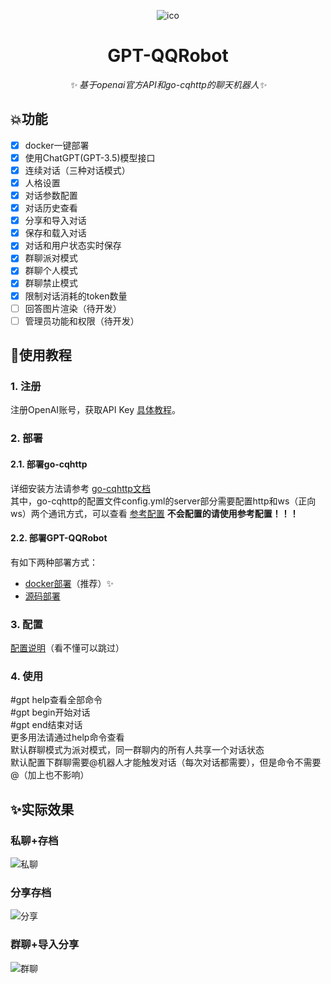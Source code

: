 <div align="center">

![ico](./docs/images/logo.png)
</div>

<div align="center">

# GPT-QQRobot 
_✨ 基于openai官方API和go-cqhttp的聊天机器人✨_
</div>

## 💥功能  
- [x] docker一键部署
- [x] 使用ChatGPT(GPT-3.5)模型接口
- [x] 连续对话（三种对话模式）
- [x] 人格设置
- [x] 对话参数配置
- [x] 对话历史查看
- [x] 分享和导入对话
- [x] 保存和载入对话
- [x] 对话和用户状态实时保存
- [x] 群聊派对模式
- [x] 群聊个人模式
- [x] 群聊禁止模式
- [x] 限制对话消耗的token数量
- [ ] 回答图片渲染（待开发）
- [ ] 管理员功能和权限（待开发）

## 🚀使用教程
### 1. 注册
注册OpenAI账号，获取API Key [具体教程](./docs/register.md)。
### 2. 部署
#### 2.1. 部署go-cqhttp
详细安装方法请参考 [go-cqhttp文档](https://docs.go-cqhttp.org/)  
其中，go-cqhttp的配置文件config.yml的server部分需要配置http和ws（正向ws）两个通讯方式，可以查看 [参考配置](./docs/go-http.md)
__不会配置的请使用参考配置！！！__
#### 2.2. 部署GPT-QQRobot
有如下两种部署方式：
- [docker部署](./docs/docker.md)（推荐）✨
- [源码部署](./docs/source.md)
### 3. 配置
[配置说明](./docs/config.md)（看不懂可以跳过）
### 4. 使用
\#gpt help查看全部命令  
\#gpt begin开始对话  
\#gpt end结束对话  
更多用法请通过help命令查看  
默认群聊模式为派对模式，同一群聊内的所有人共享一个对话状态  
默认配置下群聊需要@机器人才能触发对话（每次对话都需要），但是命令不需要@（加上也不影响）
## ✨实际效果
### 私聊+存档
![私聊](./docs/images/private.png)

### 分享存档
![分享](./docs/images/share.png)
### 群聊+导入分享
![群聊](./docs/images/group.png)